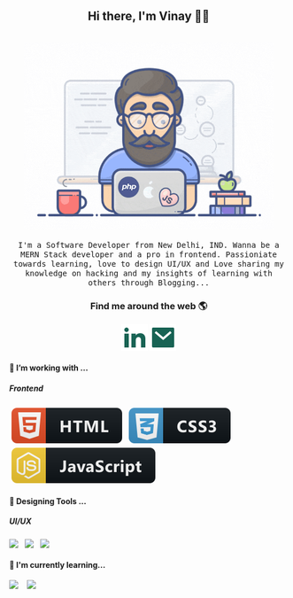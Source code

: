 <h2 align='center'> Hi there, I'm Vinay 🧑🏻 </h2>


<p align="center">
  <br><img src="https://github.com/Vranjan7077/Vranjan7077/blob/master/developer.gif?raw=true" width="450px"><br><br>
  <samp> I'm a Software Developer from New Delhi, IND. Wanna be a MERN Stack developer and a pro in frontend. Passioniate towards learning, love to design UI/UX and Love sharing my knowledge on hacking and my insights of learning with others through Blogging...
  </samp>
  <br>
</p>



<h3  align='center'>Find me around the web 🌎 </h3>
<p align='center'>
    <a href="https://www.linkedin.com/in/vinay-rs/" alt="Linkedin"><img src="https://github.com/Vranjan7077/Vranjan7077/blob/master/svg/linkedin-fill.svg"></a>
    <a href="mailto:ranvinay123@gmail.com" alt="Contact me"><img src="https://github.com/Vranjan7077/Vranjan7077/blob/master/svg/mail-fill.svg"></a>
</p>


<!-- For more icons please follow  https://github.com/MikeCodesDotNET/ColoredBadges -->


<h4> 🔭 I’m working with ...</h4>
<h5>Frontend</h5>
<p >
  <img src="https://raw.githubusercontent.com/Vranjan7077/Vranjan7077/abc4c4319d788e0d5ac6dd0fb932d3c39e3ca7f3/svg/dev/languages/html.svg" alt="js" style="vertical-align:top; margin:4px">  
  <img src="https://raw.githubusercontent.com/Vranjan7077/Vranjan7077/abc4c4319d788e0d5ac6dd0fb932d3c39e3ca7f3/svg/dev/languages/css3.svg" alt="js" style="vertical-align:top; margin:4px">  
  <img src="https://raw.githubusercontent.com/Vranjan7077/Vranjan7077/b90ffd89260bc39a8b844ab35c49a4a387806694/svg/dev/languages/js.svg" alt="js" style="vertical-align:top; margin:4px">  
  <!--
  <img src="https://img.shields.io/badge/html5%20-%23e34f26.svg?&style=for-the-badge&logo=html5&logoColor=white" />&nbsp;&nbsp;
  <img src="https://img.shields.io/badge/css3%20-%231572B6.svg?&style=for-the-badge&logo=css3&logoColor=white" />&nbsp;&nbsp;
  <img src="https://img.shields.io/badge/javascript%20-%23F7DF1E.svg?&style=for-the-badge&logo=javascript&logoColor=white" />&nbsp;&nbsp;
  <img  src="https://img.shields.io/badge/android_studio%20-%4285F4.svg?&style=for-the-badge&logo=android-studio&logoColor=white" />&nbsp;&nbsp;&nbsp;
-->
</p>





<h4> 🔭 Designing Tools ...</h4>
<h5> UI/UX </h5>
<p>
  <img src="https://img.shields.io/badge/figma%20-%231572B6.svg?&style=for-the-badge&logo=figma&logoColor=white" />&nbsp;&nbsp;
  <img src="https://img.shields.io/badge/sketch%20-%6f42c1.svg?&style=for-the-badge&logo=sketch&logoColor=white" />&nbsp;&nbsp;
  <img src="https://img.shields.io/badge/adobexd%20-%23e34f26.svg?&style=for-the-badge&logo=adobe-xd&logoColor=white" />&nbsp;&nbsp;

</p>






<h4> 🌱    I'm currently learning...</h4>
<p>
  <img  src="https://img.shields.io/badge/react%20-%2361DAFB.svg?&style=for-the-badge&logo=react&logoColor=white" />&nbsp;&nbsp;&nbsp;
  <img  src="https://img.shields.io/badge/node.js%20-%23339933.svg?&style=for-the-badge&logo=node.js&logoColor=white" />&nbsp;&nbsp;&nbsp;
</p>





<!--
**Vranjan7077/Vranjan7077** is a ✨ _special_ ✨ repository because its `README.md` (this file) appears on your GitHub profile.

Here are some ideas to get you started:

- 🔭 I’m currently working on ...
- 🌱 I’m currently learning ...
- 👯 I’m looking to collaborate on ...
- 🤔 I’m looking for help with ...
- 💬 Ask me about ...
- 📫 How to reach me: ...
- 😄 Pronouns: ...
- ⚡ Fun fact: ...
-->
